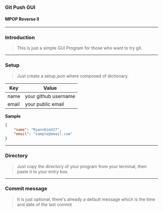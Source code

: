 ### Git Push GUI
#### MPOP Reverse II

---
### Introduction
> This is just a simple GUI Program for those who want to try git.

---
### Setup
> Just create a setup.json where composed of dictionary.

| Key | Value |
| --- | --- |
| name | your github username |
| email | your public email |

**Sample**
```JSON
{
	"name": "RyannKim327",
	"email": "sample@email.com"
}
```

---
### Directory
> Just copy the directory of your program from your terminal, then paste it to your entry box.

---
### Commit message
> It is just optional, there's already a default message which is the time and date of the last commit